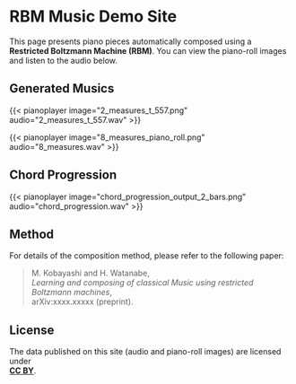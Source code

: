 # RBM Music Demo Site

This page presents piano pieces automatically composed using a **Restricted Boltzmann Machine (RBM)**. You can view the piano-roll images and listen to the audio below.


## Generated Musics

{{< pianoplayer image="2_measures_t_557.png" audio="2_measures_t_557.wav" >}}

{{< pianoplayer image="8_measures_piano_roll.png" audio="8_measures.wav" >}}

## Chord Progression

{{< pianoplayer image="chord_progression_output_2_bars.png" audio="chord_progression.wav" >}}


## Method

For details of the composition method, please refer to the following paper:

> M. Kobayashi and H. Watanabe,  
> *Learning and composing of classical Music using restricted Boltzmann machines*,  
> arXiv:xxxx.xxxxx (preprint).


## License

The data published on this site (audio and piano-roll images) are licensed under  
**[CC BY](https://creativecommons.org/licenses/by/4.0/)**.
